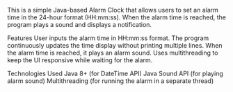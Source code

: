 This is a simple Java-based Alarm Clock that allows users to set an alarm time in the 24-hour format (HH:mm:ss). When the alarm time is reached, the program plays a sound and displays a notification.


Features
User inputs the alarm time in HH:mm:ss format.
The program continuously updates the time display without printing multiple lines.
When the alarm time is reached, it plays an alarm sound.
Uses multithreading to keep the UI responsive while waiting for the alarm.


Technologies Used
Java 8+ (for DateTime API)
Java Sound API (for playing alarm sound)
Multithreading (for running the alarm in a separate thread)
